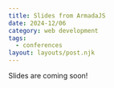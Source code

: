 ```yaml
---
title: Slides from ArmadaJS
date: 2024-12/06
category: web development
tags:
  - conferences
layout: layouts/post.njk
---
```


Slides are coming soon!
